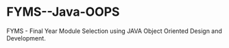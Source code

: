 # FYMS--Java-OOPS
FYMS - Final Year Module Selection using JAVA Object Oriented Design and Development. 
